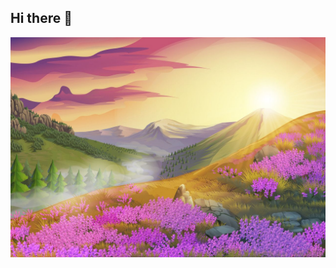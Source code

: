 ## Hi there 👋

<img src="https://github.com/Skylin44/Skylin44/blob/main/5ef85ac3e6c1758abda493de47c3276c.jpg" alt="The Unlimited">
